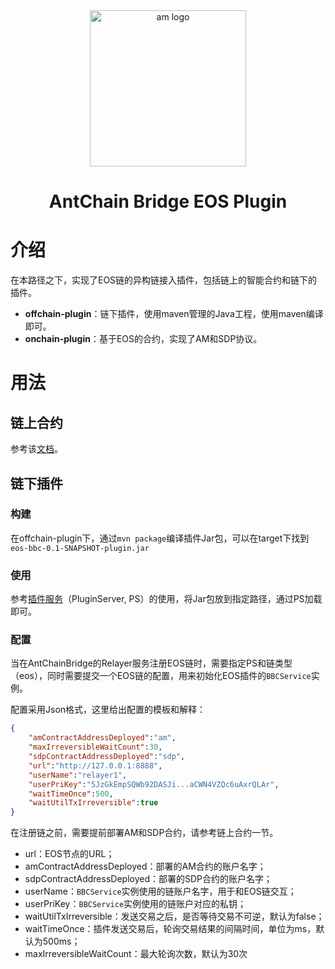 <div align="center">
  <img alt="am logo" src="https://antchainbridge.oss-cn-shanghai.aliyuncs.com/antchainbridge/document/picture/antchain.png" width="250" >
  <h1 align="center">AntChain Bridge EOS Plugin</h1>
</div>


# 介绍

在本路径之下，实现了EOS链的异构链接入插件，包括链上的智能合约和链下的插件。

- **offchain-plugin**：链下插件，使用maven管理的Java工程，使用maven编译即可。
- **onchain-plugin**：基于EOS的合约，实现了AM和SDP协议。

# 用法

## 链上合约

参考该[文档](./onchain-plugin/README.md)。

## 链下插件

### 构建

在offchain-plugin下，通过`mvn package`编译插件Jar包，可以在target下找到`eos-bbc-0.1-SNAPSHOT-plugin.jar`

### 使用

参考[插件服务](https://github.com/AntChainOpenLab/AntChainBridgePluginServer/blob/main/README.md)（PluginServer, PS）的使用，将Jar包放到指定路径，通过PS加载即可。

### 配置

当在AntChainBridge的Relayer服务注册EOS链时，需要指定PS和链类型（eos），同时需要提交一个EOS链的配置，用来初始化EOS插件的`BBCService`实例。

配置采用Json格式，这里给出配置的模板和解释：

```json
{
    "amContractAddressDeployed":"am",
    "maxIrreversibleWaitCount":30,
    "sdpContractAddressDeployed":"sdp",
    "url":"http://127.0.0.1:8888",
    "userName":"relayer1",
    "userPriKey":"5JzGkEmpSQWb92DASJi...aCWN4VZQc6uAxrQLAr",
    "waitTimeOnce":500,
    "waitUtilTxIrreversible":true
}
```

在注册链之前，需要提前部署AM和SDP合约，请参考链上合约一节。

- url：EOS节点的URL；
- amContractAddressDeployed：部署的AM合约的账户名字；
- sdpContractAddressDeployed：部署的SDP合约的账户名字；
- userName：`BBCService`实例使用的链账户名字，用于和EOS链交互；
- userPriKey：`BBCService`实例使用的链账户对应的私钥；
- waitUtilTxIrreversible：发送交易之后，是否等待交易不可逆，默认为false；
- waitTimeOnce：插件发送交易后，轮询交易结果的间隔时间，单位为ms，默认为500ms；
- maxIrreversibleWaitCount：最大轮询次数，默认为30次

